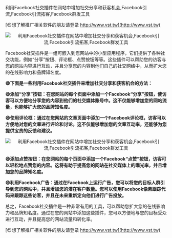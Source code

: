 利用Facebook社交插件在网站中增加社交分享和获客机会,Facebook引流,Facebook引流拓客,Facebook群发工具

[😍想了解推广相关软件的朋友请登录 http://www.vst.tw](http://www.vst.tw)

 <center><img src="https://vst.tw/MP4/tuiguang/png/2.png" alt="利用Facebook社交插件在网站中增加社交分享和获客机会,Facebook引流,Facebook引流拓客,Facebook群发工具"></center>

Facebook社交插件是一组可嵌入到您网站中的小型应用程序，它们提供了各种社交功能，例如“分享”按钮、评论框、点赞按钮等等。这些插件可以帮助您的访客与您的网站内容进行互动，并且分享您的内容到他们自己的社交网络中，从而扩大您的在线影响力和品牌知名度。

**😄下面是一些利用Facebook社交插件来增加社交分享和获客机会的方法：**

**😄添加“分享”按钮：在您网站的每个页面中添加一个Facebook“分享”按钮，使访客可以方便地分享您的内容到他们的社交媒体账号中。这不仅能够增加您的网站流量，也能够扩大您的品牌知名度。**

**😄使用评论框：通过在您网站的文章页面中添加一个Facebook评论框，访客可以方便地对您的文章进行评论和讨论。这不仅能够增加您的文章互动率，还能够为您提供宝贵的反馈和建议。**

 <center><img src="https://vst.tw/MP4/tuiguang/png/0.png" alt="利用Facebook社交插件在网站中增加社交分享和获客机会,Facebook引流,Facebook引流拓客,Facebook群发工具"></center>

**😄添加点赞按钮：在您网站的每个页面中添加一个Facebook“点赞”按钮，访客可以轻松地点赞您的内容。这将有助于提高您的网站在社交媒体上的曝光率，并且增加您的品牌知名度。**

**😄利用Facebook广告：通过在Facebook上运行广告，您可以将您的目标人群引导到您的网站中，并且增加您的潜在客户数量。您可以使用Facebook像素跟踪代码来跟踪这些访客，并且在未来重新定向他们进行广告投放。**

总之，Facebook社交插件是一种非常有用的工具，可以帮助您扩大您的在线影响力和品牌知名度。通过在您的网站中添加这些插件，您可以方便地与您的目标受众进行互动，并且提高您的网站流量和转化率。

[😍想了解推广相关软件的朋友请登录 http://www.vst.tw](http://www.vst.tw)



